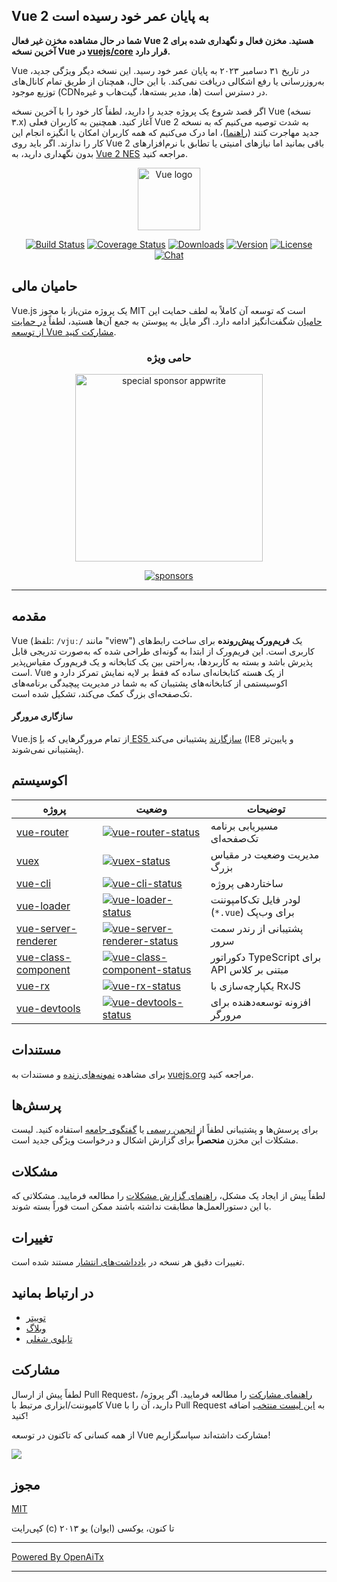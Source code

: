 ## Vue 2 به پایان عمر خود رسیده است

**شما در حال مشاهده مخزن غیر فعال Vue 2 هستید. مخزن فعال و نگهداری شده برای آخرین نسخه Vue در [vuejs/core](https://github.com/vuejs/core) قرار دارد.**

Vue در تاریخ ۳۱ دسامبر ۲۰۲۳ به پایان عمر خود رسید. این نسخه دیگر ویژگی جدید، به‌روزرسانی یا رفع اشکالی دریافت نمی‌کند. با این حال، همچنان از طریق تمام کانال‌های توزیع موجود (CDNها، مدیر بسته‌ها، گیت‌هاب و غیره) در دسترس است.

اگر قصد شروع یک پروژه جدید را دارید، لطفاً کار خود را با آخرین نسخه Vue (نسخه ۳.x) آغاز کنید. همچنین به کاربران فعلی Vue 2 به شدت توصیه می‌کنیم که به نسخه جدید مهاجرت کنند ([راهنما](https://v3-migration.vuejs.org/))، اما درک می‌کنیم که همه کاربران امکان یا انگیزه انجام این کار را ندارند. اگر باید روی Vue 2 باقی بمانید اما نیازهای امنیتی یا تطابق با نرم‌افزارهای بدون نگهداری دارید، به [Vue 2 NES](https://www.herodevs.com/support/nes-vue?utm_source=vuejs-github&utm_medium=vue2-readme) مراجعه کنید.

<p align="center"><a href="https://vuejs.org" target="_blank" rel="noopener noreferrer"><img width="100" src="https://vuejs.org/images/logo.png" alt="Vue logo"></a></p>

<p align="center">
  <a href="https://circleci.com/gh/vuejs/vue/tree/dev"><img src="https://img.shields.io/circleci/project/github/vuejs/vue/dev.svg?sanitize=true" alt="Build Status"></a>
  <a href="https://codecov.io/github/vuejs/vue?branch=dev"><img src="https://img.shields.io/codecov/c/github/vuejs/vue/dev.svg?sanitize=true" alt="Coverage Status"></a>
  <a href="https://npmcharts.com/compare/vue?minimal=true"><img src="https://img.shields.io/npm/dm/vue.svg?sanitize=true" alt="Downloads"></a>
  <a href="https://www.npmjs.com/package/vue"><img src="https://img.shields.io/npm/v/vue.svg?sanitize=true" alt="Version"></a>
  <a href="https://www.npmjs.com/package/vue"><img src="https://img.shields.io/npm/l/vue.svg?sanitize=true" alt="License"></a>
  <a href="https://chat.vuejs.org/"><img src="https://img.shields.io/badge/chat-on%20discord-7289da.svg?sanitize=true" alt="Chat"></a>
</p>

## حامیان مالی

Vue.js یک پروژه متن‌باز با مجوز MIT است که توسعه آن کاملاً به لطف حمایت این [حامیان](https://github.com/vuejs/core/blob/main/BACKERS.md) شگفت‌انگیز ادامه دارد. اگر مایل به پیوستن به جمع آن‌ها هستید، لطفاً [در حمایت از توسعه Vue مشارکت کنید](https://vuejs.org/sponsor/).

<p align="center">
  <h3 align="center">حامی ویژه</h3>
</p>

<p align="center">
  <a target="_blank" href="https://github.com/appwrite/appwrite">
  <img alt="special sponsor appwrite" src="https://sponsors.vuejs.org/images/appwrite.svg" width="300">
  </a>
</p>

<p align="center">
  <a target="_blank" href="https://vuejs.org/sponsor/">
    <img alt="sponsors" src="https://sponsors.vuejs.org/sponsors.svg?v3">
  </a>
</p>

---

## مقدمه

Vue (تلفظ: `/vjuː/` مانند "view") یک **فریم‌ورک پیش‌رونده** برای ساخت رابط‌های کاربری است. این فریم‌ورک از ابتدا به گونه‌ای طراحی شده که به‌صورت تدریجی قابل پذیرش باشد و بسته به کاربردها، به‌راحتی بین یک کتابخانه و یک فریم‌ورک مقیاس‌پذیر است. Vue از یک هسته کتابخانه‌ای ساده که فقط بر لایه نمایش تمرکز دارد و اکوسیستمی از کتابخانه‌های پشتیبان که به شما در مدیریت پیچیدگی برنامه‌های تک‌صفحه‌ای بزرگ کمک می‌کند، تشکیل شده است.

#### سازگاری مرورگر

Vue.js از تمام مرورگرهایی که [با ES5 سازگارند](https://compat-table.github.io/compat-table/es5/) پشتیبانی می‌کند (IE8 و پایین‌تر پشتیبانی نمی‌شوند).

## اکوسیستم

| پروژه                  | وضعیت                                                        | توضیحات                                               |
| ---------------------- | ------------------------------------------------------------ | ------------------------------------------------------ |
| [vue-router]           | [![vue-router-status]][vue-router-package]                   | مسیر‌یابی برنامه تک‌صفحه‌ای                           |
| [vuex]                 | [![vuex-status]][vuex-package]                               | مدیریت وضعیت در مقیاس بزرگ                            |
| [vue-cli]              | [![vue-cli-status]][vue-cli-package]                         | ساختاردهی پروژه                                       |
| [vue-loader]           | [![vue-loader-status]][vue-loader-package]                   | لودر فایل تک‌کامپوننت (`*.vue`) برای وب‌پک            |
| [vue-server-renderer]  | [![vue-server-renderer-status]][vue-server-renderer-package] | پشتیبانی از رندر سمت سرور                             |
| [vue-class-component]  | [![vue-class-component-status]][vue-class-component-package] | دکوراتور TypeScript برای API مبتنی بر کلاس            |
| [vue-rx]               | [![vue-rx-status]][vue-rx-package]                           | یکپارچه‌سازی با RxJS                                   |
| [vue-devtools]         | [![vue-devtools-status]][vue-devtools-package]               | افزونه توسعه‌دهنده برای مرورگر                        |

[vue-router]: https://github.com/vuejs/vue-router
[vuex]: https://github.com/vuejs/vuex
[vue-cli]: https://github.com/vuejs/vue-cli
[vue-loader]: https://github.com/vuejs/vue-loader
[vue-server-renderer]: https://github.com/vuejs/vue/tree/dev/packages/vue-server-renderer
[vue-class-component]: https://github.com/vuejs/vue-class-component
[vue-rx]: https://github.com/vuejs/vue-rx
[vue-devtools]: https://github.com/vuejs/vue-devtools
[vue-router-status]: https://img.shields.io/npm/v/vue-router.svg
[vuex-status]: https://img.shields.io/npm/v/vuex.svg
[vue-cli-status]: https://img.shields.io/npm/v/@vue/cli.svg
[vue-loader-status]: https://img.shields.io/npm/v/vue-loader.svg
[vue-server-renderer-status]: https://img.shields.io/npm/v/vue-server-renderer.svg
[vue-class-component-status]: https://img.shields.io/npm/v/vue-class-component.svg
[vue-rx-status]: https://img.shields.io/npm/v/vue-rx.svg
[vue-devtools-status]: https://img.shields.io/chrome-web-store/v/nhdogjmejiglipccpnnnanhbledajbpd.svg
[vue-router-package]: https://npmjs.com/package/vue-router
[vuex-package]: https://npmjs.com/package/vuex
[vue-cli-package]: https://npmjs.com/package/@vue/cli
[vue-loader-package]: https://npmjs.com/package/vue-loader
[vue-server-renderer-package]: https://npmjs.com/package/vue-server-renderer
[vue-class-component-package]: https://npmjs.com/package/vue-class-component
[vue-rx-package]: https://npmjs.com/package/vue-rx
[vue-devtools-package]: https://chrome.google.com/webstore/detail/vuejs-devtools/nhdogjmejiglipccpnnnanhbledajbpd

## مستندات

برای مشاهده [نمونه‌های زنده](https://v2.vuejs.org/v2/examples/) و مستندات به [vuejs.org](https://v2.vuejs.org) مراجعه کنید.

## پرسش‌ها

برای پرسش‌ها و پشتیبانی لطفاً از [انجمن رسمی](https://forum.vuejs.org) یا [گفتگوی جامعه](https://chat.vuejs.org/) استفاده کنید. لیست مشکلات این مخزن **منحصراً** برای گزارش اشکال و درخواست ویژگی جدید است.

## مشکلات

لطفاً پیش از ایجاد یک مشکل، [راهنمای گزارش مشکلات](https://github.com/vuejs/vue/blob/dev/.github/CONTRIBUTING.md#issue-reporting-guidelines) را مطالعه فرمایید. مشکلاتی که با این دستورالعمل‌ها مطابقت نداشته باشند ممکن است فوراً بسته شوند.

## تغییرات

تغییرات دقیق هر نسخه در [یادداشت‌های انتشار](https://github.com/vuejs/vue/releases) مستند شده است.

## در ارتباط بمانید

- [توییتر](https://twitter.com/vuejs)
- [وبلاگ](https://medium.com/the-vue-point)
- [تابلوی شغلی](https://vuejobs.com/?ref=vuejs)

## مشارکت

لطفاً پیش از ارسال Pull Request، [راهنمای مشارکت](https://github.com/vuejs/vue/blob/dev/.github/CONTRIBUTING.md) را مطالعه فرمایید. اگر پروژه/کامپوننت/ابزاری مرتبط با Vue دارید، آن را با Pull Request به [این لیست منتخب](https://github.com/vuejs/awesome-vue) اضافه کنید!

از همه کسانی که تاکنون در توسعه Vue مشارکت داشته‌اند سپاسگزاریم!

<a href="https://github.com/vuejs/vue/graphs/contributors"><img src="https://opencollective.com/vuejs/contributors.svg?width=890" /></a>

## مجوز

[MIT](https://opensource.org/licenses/MIT)

کپی‌رایت (c) ۲۰۱۳ تا کنون، یوکسی (ایوان) یو

---

[Powered By OpenAiTx](https://github.com/OpenAiTx/OpenAiTx)

---